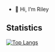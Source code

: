 - 👋 Hi, I’m Riley

## Statistics

[![Top Langs](https://github-readme-stats.vercel.app/api/top-langs/?username=tkngaejcpi&layout=compact)](https://github.com/anuraghazra/github-readme-stats)

